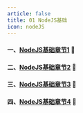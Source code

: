 ```yaml
---
article: false
title: 01 NodeJS基础
icon: nodeJS
---
```


#### 一、[NodeJS基础章节1](/nodejs/nodejs/nodejsjc01/) :book:
#### 二、[NodeJS基础章节2](/nodejs/nodejs/nodejsjc02/) :book:
#### 三、[NodeJS基础章节3](/nodejs/nodejs/nodejsjc03/) :book:
#### 四、[NodeJS基础章节4](/nodejs/nodejs/nodejsjc04/) :book:

